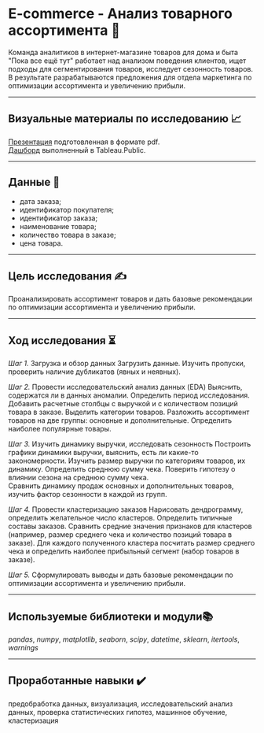 # E-commerce - Анализ товарного ассортимента 🛒
Команда аналитиков в интернет-магазине товаров для дома и быта "Пока все ещё тут" работает над анализом поведения клиентов, ищет подходы для сегментирования товаров, исследует сезонность товаров. В результате разрабатываются предложения для отдела маркетинга по оптимизации ассортимента и увеличению прибыли.
___
## Визуальные материалы по исследованию 📈
[Презентация](https://drive.google.com/file/d/1PQ34dOp-Rd6yiGS1aDWc7V0t4h7VYvrN/view?usp=sharing) подготовленная в формате pdf.  
[Дашборд](https://public.tableau.com/app/profile/elena7133/viz/E-commerce_16563338157140/Dashboard1) выполненный в Tableau.Public.
___

## Данные 📝
- дата заказа;
- идентификатор покупателя;
- идентификатор заказа;
- наименование товара;
- количество товара в заказе;
- цена товара.
___

## Цель исследования ✍️
Проанализировать ассортимент товаров и дать базовые рекомендации по оптимизации ассортимента и увеличению прибыли.
___
## Ход исследования ⏳
*Шаг 1.* Загрузка и обзор данных
Загрузить данные. Изучить пропуски, проверить наличие дубликатов (явных и неявных).

*Шаг 2.* Провести исследовательский анализ данных (EDA)
Выяснить, содержатся ли в данных аномалии. Определить период исследования. Добавить расчетные столбцы с выручкой и с количеством позиций товара в заказе. Выделить категории товаров. Разложить ассортимент товаров на две группы: основные и дополнительные. Определить наиболее популярные товары.

*Шаг 3.* Изучить динамику выручки, исследовать сезонность
Построить графики динамики выручки, выяснить, есть ли какие-то закономерности. Изучить размер выручки по категориям товаров, их динамику. Определить среднюю сумму чека. Поверить гипотезу о влиянии сезона на среднюю сумму чека.   
Сравнить динамику продаж основных и дополнительных товаров, изучить фактор сезонности в каждой из групп.

*Шаг 4.* Провести кластеризацию заказов
Нарисовать дендрограмму, определить желательное число кластеров. Определить типичные составы заказов. Сравнить средние значения признаков для кластеров (например, размер среднего чека и количество позиций товара в заказе). Для каждого полученного кластера посчитать размер среднего чека и определить наиболее прибыльный сегмент (набор товаров в заказе).

*Шаг 5.* Сформулировать выводы и дать базовые рекомендации по оптимизации ассортимента и увеличению прибыли.
___
## Используемые библиотеки и модули📚
*pandas*, *numpy*, *matplotlib*, *seaborn*, *scipy*, *datetime*, *sklearn*, *itertools*, *warnings*
___
## Проработанные навыки ✔️
предобработка данных, визуализация, исследовательский анализ данных, проверка статистических гипотез, машинное обучение, кластеризация
